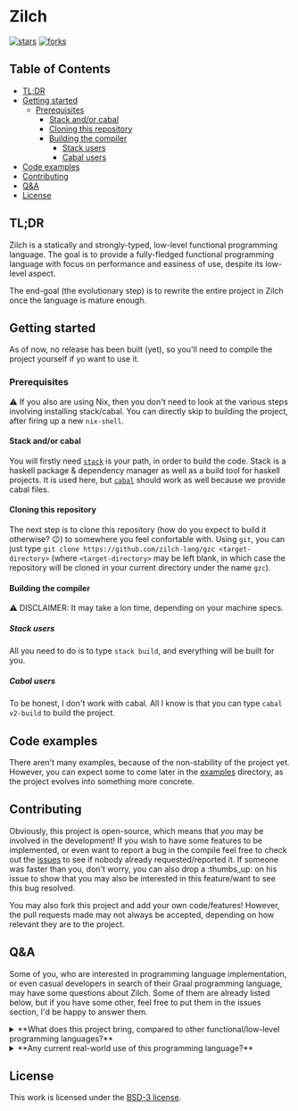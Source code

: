 # Zilch

[![stars](https://img.shields.io/github/stars/zilch-lang/gzc?color=%23fdaa33&style=for-the-badge)](https://github.com/zilch-lang/gzc/stargazers) [![forks](https://img.shields.io/github/forks/zilch-lang/gzc?color=%23654321&label=Forks&style=for-the-badge)](https://github.com/zilch-lang/gzc/network/members)

## Table of Contents

- [TL;DR](#tldr)
- [Getting started](#getting-started)
  - [Prerequisites](#prerequisites)
    - [Stack and/or cabal](#stack-andor-cabal)
    - [Cloning this repository](#cloning-this-repository)
    - [Building the compiler](#building-the-compiler)
      - [Stack users](#stack-users)
      - [Cabal users](#cabal-users)
- [Code examples](#code-examples)
- [Contributing](#contributing)
- [Q&A](#qa)
- [License](#license)

## TL;DR

Zilch is a statically and strongly-typed, low-level functional programming language.
The goal is to provide a fully-fledged functional programming language with focus on performance and easiness of use, despite its low-level aspect.

The end-goal (the evolutionary step) is to rewrite the entire project in Zilch once the language is mature enough.

## Getting started

As of now, no release has been built (yet), so you'll need to compile the project yourself if yo want to use it.

### Prerequisites

:warning: If you also are using Nix, then you don't need to look at the various steps involving installing stack/cabal.
You can directly skip to building the project, after firing up a new `nix-shell`.

#### Stack and/or cabal

You will firstly need [`stack`](https://docs.haskellstack.org/en/stable/README/) is your path, in order to build the code. 
Stack is a haskell package & dependency manager as well as a build tool for haskell projects.
It is used here, but [`cabal`](https://www.haskell.org/cabal/) should work as well because we provide cabal files.

#### Cloning this repository

The next step is to clone this repository (how do you expect to build it otherwise? :wink:) to somewhere you feel confortable with.
Using `git`, you can just type `git clone https://github.com/zilch-lang/gzc <target-directory>` (where `<target-directory>` may be left blank, in which case the repository will be cloned in your current directory under the name `gzc`).

#### Building the compiler

:warning: DISCLAIMER: It may take a lon time, depending on your machine specs.

##### Stack users

All you need to do is to type `stack build`, and everything will be built for you.

##### Cabal users

To be honest, I don't work with cabal.
All I know is that you can type `cabal v2-build` to build the project.

## Code examples

There aren't many examples, because of the non-stability of the project yet.
However, you can expect some to come later in the [examples](./examples) directory, as the project evolves into something more concrete.

## Contributing

Obviously, this project is open-source, which means that *you* may be involved in the development!
If you wish to have some features to be implemented, or even want to report a bug in the compile feel free to check out the [issues](https://github.com/zilch-lang/gzc/issues) to see if nobody already requested/reported it.
If someone was faster than you, don't worry, you can also drop a :thumbs_up: on his issue to show that you may also be interested in this feature/want to see this bug resolved.

You may also fork this project and add your own code/features! 
However, the pull requests made may not always be accepted, depending on how relevant they are to the project.

## Q&A

Some of you, who are interested in programming language implementation, or even casual developers in search of their Graal programming language, may have some questions about Zilch.
Some of them are already listed below, but if you have some other, feel free to put them in the issues section, I'd be happy to answer them.

<details><summary>**What does this project bring, compared to other functional/low-level programming languages?**</summary>

I'd be enclined to say “Nothing”.
Most of the already in-use programming languages have not been made in 2 days, and are still actively maintained.
Some of them (e.g. Rust) are incredibly powerful (see how linear types can prevent some bugs for examples).

Zilch is not meant to be such a big programming language, and is mainly a research project that I'm making on my own, to explore type-system components, low-level functional programming and also because I like doing this kind of stuff.

</details>

<details><summary>**Any current real-world use of this programming language?**</summary>

No, at least not as far as I'm aware.
However, I plan on rewriting the compiler for Zilch and [N\*](https://github.com/zilch-lang/nsc) in Zilch at some point, when the language reaches some level of sability/usability.

</details>

## License

This work is licensed under the [BSD-3 license](./LICENSE).
